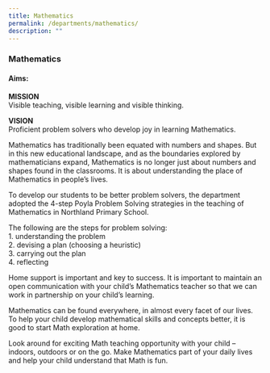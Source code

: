 ```yaml
---
title: Mathematics
permalink: /departments/mathematics/
description: ""
---
```

### **Mathematics**
#### **Aims:**
**MISSION**<br>
Visible teaching, visible learning and visible thinking.

**VISION**<br>
Proficient problem solvers who develop joy in learning Mathematics.

Mathematics has traditionally been equated with numbers and shapes. But in this new educational landscape, and as the boundaries explored by mathematicians expand, Mathematics is no longer just about numbers and shapes found in the classrooms. It is about understanding the place of Mathematics in people’s lives.  
  
To develop our students to be better problem solvers, the department adopted the 4-step Poyla Problem Solving strategies in the teaching of Mathematics in Northland Primary School.

The following are the steps for problem solving:<br>
1\.  understanding the problem<br>
2\.  devising a plan (choosing a heuristic)<br>
3\.  carrying out the plan<br>
4\.  reflecting

Home support is important and key to success. It is important to maintain an open communication with your child’s Mathematics teacher so that we can work in partnership on your child’s learning.  
  
Mathematics can be found everywhere, in almost every facet of our lives. To help your child develop mathematical skills and concepts better, it is good to start Math exploration at home.  
  
Look around for exciting Math teaching opportunity with your child – indoors, outdoors or on the go. Make Mathematics part of your daily lives and help your child understand that Math is fun.

